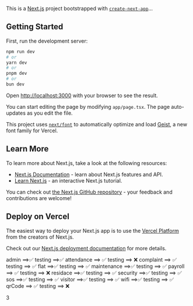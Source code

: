 This is a [Next.js](https://nextjs.org) project bootstrapped with [`create-next-app`](https://nextjs.org/docs/app/api-reference/cli/create-next-app)...

## Getting Started

First, run the development server:

```bash
npm run dev
# or
yarn dev
# or
pnpm dev
# or
bun dev
```

Open [http://localhost:3000](http://localhost:3000) with your browser to see the result.

You can start editing the page by modifying `app/page.tsx`. The page auto-updates as you edit the file.

This project uses [`next/font`](https://nextjs.org/docs/app/building-your-application/optimizing/fonts) to automatically optimize and load [Geist](https://vercel.com/font), a new font family for Vercel.

## Learn More

To learn more about Next.js, take a look at the following resources:

- [Next.js Documentation](https://nextjs.org/docs) - learn about Next.js features and API.
- [Learn Next.js](https://nextjs.org/learn) - an interactive Next.js tutorial.

You can check out [the Next.js GitHub repository](https://github.com/vercel/next.js) - your feedback and contributions are welcome!

## Deploy on Vercel

The easiest way to deploy your Next.js app is to use the [Vercel Platform](https://vercel.com/new?utm_medium=default-template&filter=next.js&utm_source=create-next-app&utm_campaign=create-next-app-readme) from the creators of Next.js.

Check out our [Next.js deployment documentation](https://nextjs.org/docs/app/building-your-application/deploying) for more details.

admin ==>✅ testing ==>✅
attendance ==> ✅ testing ==> ❌
complaint ==> ✅ testing ==> ✅
flat ==>✅ testing ==> ✅
maintenance ==>✅ testing ==> ✅
payroll ==> ✅ testing ==> ❌
residace ==>✅ testing ==> ✅
security ==>✅ testing ==> ✅
sos ==>✅ testing ==> ✅
visitor ==>✅ testing ==> ✅
wifi ==>✅ testing ==> ✅
qrCode ==> ✅ testing ==> ❌

<!--create a razorpay webhooks for real payment  -->
<!-- full qa  -->
<!--  QA-->
<!-- residance edit -->
<!-- add inout type file in flat model to store a multiple photoes -->
<!-- add filter in visitor model for status -->3
<!-- remove loading in all  -->
<!-- when i am edit the security then i got an error refect is not a function -->
<!-- add edit button to edit the complaint -->
<!-- think and create the logic for the wifi -->
<!-- add proper design in maintence for status -->
<!-- now change in the maintence to send the sperate link and send the seperat link do not add the load and in the maintence pass the button to send then mail for the maintence and pass the filter by the residance name in the maintenace table  -->

<!-- backend QA -->
<!-- test the attendace , payroll and qr code module test  -->
